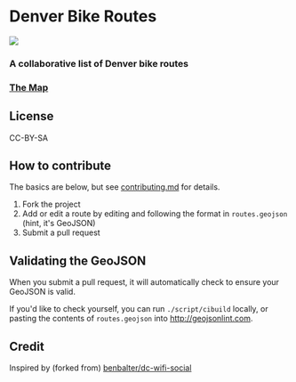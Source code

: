 # Denver Bike Routes

<img src="https://travis-ci.org/JasonSanford/denver-bike-routes.png">

### A collaborative list of Denver bike routes

### [The Map](routes.geojson)

## License

CC-BY-SA

## How to contribute

The basics are below, but see [contributing.md](contributing.md) for details.

1. Fork the project
2. Add or edit a route by editing and following the format in `routes.geojson` (hint, it's GeoJSON)
3. Submit a pull request

## Validating the GeoJSON

When you submit a pull request, it will automatically check to ensure your GeoJSON is valid.

If you'd like to check yourself, you can run `./script/cibuild` locally, or pasting the contents of `routes.geojson` into http://geojsonlint.com.

## Credit

Inspired by (forked from) [benbalter/dc-wifi-social](https://github.com/benbalter/dc-wifi-social)
